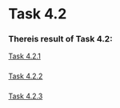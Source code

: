 # Task 4.2
### Thereis result of Task 4.2:
[Task 4.2.1](./4.2.1/readme.md)
###
[Task 4.2.2](./4.2.2/readme.md)
###
[Task 4.2.3](./4.2.3/readme.md)
